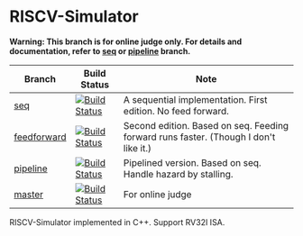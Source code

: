 # RISCV-Simulator

**Warning: This branch is for online judge only. For 
details and documentation, refer to [seq](https://github.com/skyzh/RISCV-Simulator/tree/seq) 
or [pipeline](https://github.com/skyzh/RISCV-Simulator/tree/pipeline) branch.**

| Branch        |  Build Status | Note |
| ------------- | ------------- | ------------- |
| [seq](https://github.com/skyzh/RISCV-Simulator/tree/seq)  | [![Build Status](https://travis-ci.com/skyzh/RISCV-Simulator.svg?branch=seq)](https://travis-ci.com/skyzh/RISCV-Simulator)  | A sequential implementation. First edition. No feed forward. |
| [feedforward](https://github.com/skyzh/RISCV-Simulator/tree/feedforward)  | [![Build Status](https://travis-ci.com/skyzh/RISCV-Simulator.svg?branch=feedforward)](https://travis-ci.com/skyzh/RISCV-Simulator)  | Second edition. Based on seq. Feeding forward runs faster. (Though I don't like it.) |
| [pipeline](https://github.com/skyzh/RISCV-Simulator/tree/pipeline)  | [![Build Status](https://travis-ci.com/skyzh/RISCV-Simulator.svg?branch=pipeline)](https://travis-ci.com/skyzh/RISCV-Simulator)  | Pipelined version. Based on seq. Handle hazard by stalling. |
| [master](https://github.com/skyzh/RISCV-Simulator/tree/master)  | [![Build Status](https://travis-ci.com/skyzh/RISCV-Simulator.svg?branch=master)](https://travis-ci.com/skyzh/RISCV-Simulator)  | For online judge |

RISCV-Simulator implemented in C++. Support RV32I ISA.
